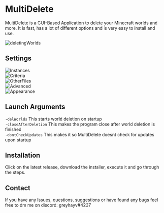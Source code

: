 # MultiDelete
MultiDelete is a GUI-Based Application to delete your Minecraft worlds and more. It is fast, has a lot of different options and is very easy to install and use.

![deletingWorlds](https://user-images.githubusercontent.com/107059342/205977255-5fe9b666-8dce-4e0e-a4b4-6378a50e425c.png)

## Settings
![Instances](https://user-images.githubusercontent.com/107059342/209198899-ae8c426a-7538-4da7-b399-cb552d29e0bc.png)  
![Criteria](https://user-images.githubusercontent.com/107059342/209198916-5fdbd732-cca0-4053-8cbc-c26459ef8059.png)  
![OtherFiles](https://user-images.githubusercontent.com/107059342/209198934-c3ae5f33-0582-4075-b906-8750d556bcf1.png)  
![Advanced](https://user-images.githubusercontent.com/107059342/209198946-433f5543-71ac-4ac4-ae5f-f2733e1e4fdf.png)  
![Appearance](https://user-images.githubusercontent.com/107059342/209198951-38d70f05-0aa9-4300-8d8e-f9aca4721a5b.png)  

## Launch Arguments
`-delWorlds` This starts world deletion on startup  
`-closeAfterDeletion` This makes the program close after world deletion is finished  
`-dontCheckUpdates` This makes it so MultiDelete doesnt check for updates upon startup

## Installation
Click on the latest release, download the installer, execute it and go through the steps.

## Contact
If you have any Issues, questions, suggestions or have found any bugs feel free to dm me on discord: greyhayv#4237
